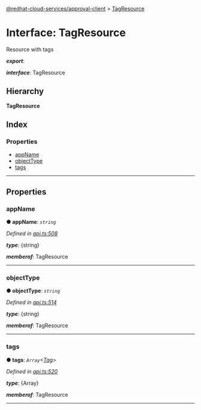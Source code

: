[@redhat-cloud-services/approval-client](../README.md) > [TagResource](../interfaces/tagresource.md)

# Interface: TagResource

Resource with tags

*__export__*: 

*__interface__*: TagResource

## Hierarchy

**TagResource**

## Index

### Properties

* [appName](tagresource.md#appname)
* [objectType](tagresource.md#objecttype)
* [tags](tagresource.md#tags)

---

## Properties

<a id="appname"></a>

###  appName

**● appName**: *`string`*

*Defined in [api.ts:508](https://github.com/RedHatInsights/javascript-clients/blob/master/packages/approval/api.ts#L508)*

*__type__*: {string}

*__memberof__*: TagResource

___
<a id="objecttype"></a>

###  objectType

**● objectType**: *`string`*

*Defined in [api.ts:514](https://github.com/RedHatInsights/javascript-clients/blob/master/packages/approval/api.ts#L514)*

*__type__*: {string}

*__memberof__*: TagResource

___
<a id="tags"></a>

###  tags

**● tags**: *`Array`<[Tag](tag.md)>*

*Defined in [api.ts:520](https://github.com/RedHatInsights/javascript-clients/blob/master/packages/approval/api.ts#L520)*

*__type__*: {Array}

*__memberof__*: TagResource

___

